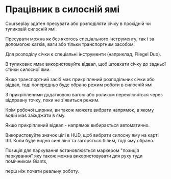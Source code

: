 # Працівник в силосній ямі

  
  
Courseplay здатен пресувати або розподіляти січку в прохідній чи тупиковій силосній ямі.  
  
Пресувати можна як без якогось спеціального інструменту, так і за допомогою катків, ваги або тільки транспортним засобом.  
  
Для розподілу січки є спеціальні інструменти (наприклад, Fliegel Duo).  
  
В тупикових ямах використовуйте відвал, щоб штовхати січку до задньої стінки силосної ями.  
  


  
  
Якщо транспортний засіб має прикріплений розподільник січки або відвал, тоді попередньо буде обрано режим роботи в силосній ямі.   
  
З прикріпленими додатковою вагою або роликом переключіться через відправну точку, поки не з'явиться режим.  
  
Крім робочої ширини, ви також можете вибрати напрямок, в якому водій має заїжджати в яму.   
  
Якщо прикріплений відвал - напрямок вибирається автоматично.  
  
Використовуйте значок цілі в HUD, щоб вибрати силосну яму на карті ШІ. Коли буде видно сині лінії та загоряться білим, тоді яму обрано.  
  
Позиція для паркування встановлюється маркером "позиція паркування" яку також можна використовувати для руху туди помічником Giants,   
  
перш ніж почати реальну роботу.  
  


